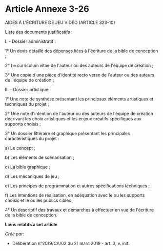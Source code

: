 # Article Annexe 3-26

AIDES À L'ÉCRITURE DE JEU VIDÉO (ARTICLE 323-10)

Liste des documents justificatifs :

I. - Dossier administratif :

1° Un devis détaillé des dépenses liées à l'écriture de la bible de conception ;

2° Le curriculum vitae de l'auteur ou des auteurs de l'équipe de création ;

3° Une copie d'une pièce d'identité recto verso de l'auteur ou des auteurs de l'équipe de création ;

II. - Dossier artistique :

1° Une note de synthèse présentant les principaux éléments artistiques et techniques du projet ;

2° Une note d'intention de l'auteur ou des auteurs de l'équipe de création décrivant les choix artistiques et les enjeux
créatifs spécifiques aux supports choisis ;

3° Un dossier littéraire et graphique présentant les principales caractéristiques du projet :

a) Le concept ;

b) Les éléments de scénarisation ;

c) La bible graphique ;

d) Les mécaniques de jeu ;

e) Les principes de programmation et autres spécifications techniques ;

f) Les intentions de réalisation, en adéquation avec le ou les supports choisis et le ou les publics cibles ;

4° Un descriptif des travaux et démarches à effectuer en vue de l'écriture de la bible de conception.

**Liens relatifs à cet article**

_Créé par_:

  - Délibération n°2019/CA/02 du 21 mars 2019 - art. 3, v. init.
